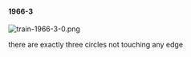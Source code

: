 #### 1966-3
![train-1966-3-0.png](https://github.com/lil-lab/nlvr/raw/master/nlvr/train/images/48/train-1966-3-0.png "train-1966-3-0.png")

there are exactly three circles not touching any edge